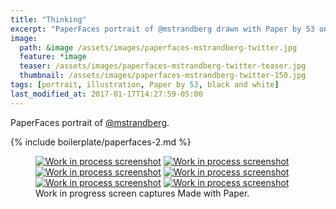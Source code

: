 ```yaml
---
title: "Thinking"
excerpt: "PaperFaces portrait of @mstrandberg drawn with Paper by 53 on an iPad."
image: 
  path: &image /assets/images/paperfaces-mstrandberg-twitter.jpg 
  feature: *image
  teaser: /assets/images/paperfaces-mstrandberg-twitter-teaser.jpg
  thumbnail: /assets/images/paperfaces-mstrandberg-twitter-150.jpg
tags: [portrait, illustration, Paper by 53, black and white]
last_modified_at: 2017-01-17T14:27:59-05:00
---
```


PaperFaces portrait of [@mstrandberg](http://twitter.com/mstrandberg).

{% include boilerplate/paperfaces-2.md %}

<figure class="third">
	<a href="{{ site.url }}/assets/images/paperfaces-mstrandberg-process-1-lg.jpg"><img src="{{ site.url }}/assets/images/paperfaces-mstrandberg-process-1-600.jpg" alt="Work in process screenshot"></a>
	<a href="{{ site.url }}/assets/images/paperfaces-mstrandberg-process-2-lg.jpg"><img src="{{ site.url }}/assets/images/paperfaces-mstrandberg-process-2-600.jpg" alt="Work in process screenshot"></a>
	<a href="{{ site.url }}/assets/images/paperfaces-mstrandberg-process-3-lg.jpg"><img src="{{ site.url }}/assets/images/paperfaces-mstrandberg-process-3-600.jpg" alt="Work in process screenshot"></a>
	<a href="{{ site.url }}/assets/images/paperfaces-mstrandberg-process-4-lg.jpg"><img src="{{ site.url }}/assets/images/paperfaces-mstrandberg-process-4-600.jpg" alt="Work in process screenshot"></a>
	<a href="{{ site.url }}/assets/images/paperfaces-mstrandberg-process-5-lg.jpg"><img src="{{ site.url }}/assets/images/paperfaces-mstrandberg-process-5-600.jpg" alt="Work in process screenshot"></a>
	<a href="{{ site.url }}/assets/images/paperfaces-mstrandberg-process-6-lg.jpg"><img src="{{ site.url }}/assets/images/paperfaces-mstrandberg-process-6-600.jpg" alt="Work in process screenshot"></a>
	<figcaption>Work in progress screen captures Made with Paper.</figcaption>
</figure>
